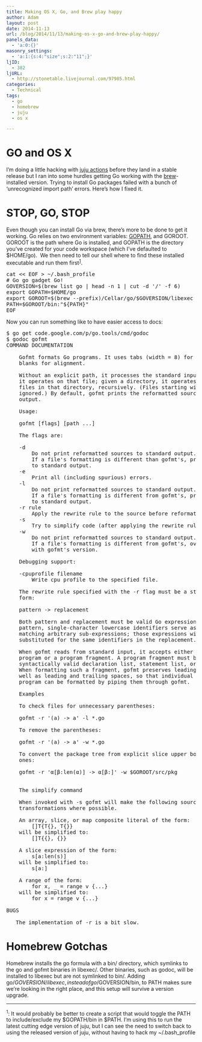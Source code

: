 ```yaml
---
title: Making OS X, Go, and Brew play happy
author: Adam
layout: post
date: 2014-11-13
url: /blog/2014/11/13/making-os-x-go-and-brew-play-happy/
panels_data:
  - 'a:0:{}'
masonry_settings:
  - 'a:1:{s:4:"size";s:2:"11";}'
ljID:
  - 382
ljURL:
  - http://stonetable.livejournal.com/97985.html
categories:
  - Technical
tags:
  - go
  - homebrew
  - juju
  - os x

---
```

# GO and OS X

I&#8217;m doing a little hacking with [juju actions][1] before they land in a stable release but I ran into some hurdles getting Go working with the [brew][2]-installed version. Trying to install Go packages failed with a bunch of &#8216;unrecognized import path&#8217; errors. Here&#8217;s how I fixed it.

# STOP, GO, STOP

Even though you can install Go via brew, there&#8217;s more to be done to get it working. Go relies on two environment variables: [GOPATH][3], and GOROOT. GOROOT is the path where Go is installed, and GOPATH is the directory you&#8217;ve created for your code workspace (which I&#8217;ve defaulted to $HOME/go).  We then need to tell our shell where to find these installed executable and run them first<sup><a href="#1">1</a></sup>.

<pre class="lang:default decode:true" title="Add go to your bash profile">cat &lt;&lt; EOF &gt; ~/.bash_profile
# Go go gadget Go!
GOVERSION=$(brew list go | head -n 1 | cut -d '/' -f 6)
export GOPATH=$HOME/go
export GOROOT=$(brew --prefix)/Cellar/go/$GOVERSION/libexec
PATH=$GOROOT/bin:"${PATH}"
EOF
</pre>

Now you can run something like to have easier access to docs:

<pre class="theme:terminal lang:default decode:true">$ go get code.google.com/p/go.tools/cmd/godoc
$ godoc gofmt
COMMAND DOCUMENTATION

    Gofmt formats Go programs. It uses tabs (width = 8) for indentation and
    blanks for alignment.

    Without an explicit path, it processes the standard input. Given a file,
    it operates on that file; given a directory, it operates on all .go
    files in that directory, recursively. (Files starting with a period are
    ignored.) By default, gofmt prints the reformatted sources to standard
    output.

    Usage:

    gofmt [flags] [path ...]

    The flags are:

    -d
        Do not print reformatted sources to standard output.
        If a file's formatting is different than gofmt's, print diffs
        to standard output.
    -e
        Print all (including spurious) errors.
    -l
        Do not print reformatted sources to standard output.
        If a file's formatting is different from gofmt's, print its name
        to standard output.
    -r rule
        Apply the rewrite rule to the source before reformatting.
    -s
        Try to simplify code (after applying the rewrite rule, if any).
    -w
        Do not print reformatted sources to standard output.
        If a file's formatting is different from gofmt's, overwrite it
        with gofmt's version.

    Debugging support:

    -cpuprofile filename
        Write cpu profile to the specified file.

    The rewrite rule specified with the -r flag must be a string of the
    form:

    pattern -&gt; replacement

    Both pattern and replacement must be valid Go expressions. In the
    pattern, single-character lowercase identifiers serve as wildcards
    matching arbitrary sub-expressions; those expressions will be
    substituted for the same identifiers in the replacement.

    When gofmt reads from standard input, it accepts either a full Go
    program or a program fragment. A program fragment must be a
    syntactically valid declaration list, statement list, or expression.
    When formatting such a fragment, gofmt preserves leading indentation as
    well as leading and trailing spaces, so that individual sections of a Go
    program can be formatted by piping them through gofmt.

    Examples

    To check files for unnecessary parentheses:

    gofmt -r '(a) -&gt; a' -l *.go

    To remove the parentheses:

    gofmt -r '(a) -&gt; a' -w *.go

    To convert the package tree from explicit slice upper bounds to implicit
    ones:

    gofmt -r 'α[β:len(α)] -&gt; α[β:]' -w $GOROOT/src/pkg


    The simplify command

    When invoked with -s gofmt will make the following source
    transformations where possible.

    An array, slice, or map composite literal of the form:
        []T{T{}, T{}}
    will be simplified to:
        []T{{}, {}}

    A slice expression of the form:
        s[a:len(s)]
    will be simplified to:
        s[a:]

    A range of the form:
        for x, _ = range v {...}
    will be simplified to:
        for x = range v {...}

BUGS

   The implementation of -r is a bit slow.
</pre>

# Homebrew Gotchas

Homebrew installs the go formula with a bin/ directory, which symlinks to the go and gofmt binaries in libexec/. Other binaries, such as godoc, will be installed to libexec but are not symlinked to bin/. Adding go/$GOVERSION/libexec, instead of go/$GOVERSION/bin, to PATH makes sure we&#8217;re looking in the right place, and this setup will survive a version upgrade.

* * *

<a name="1"></a>
  
<sup>1</sup>: It would probably be better to create a script that would toggle the PATH to include/exclude my $GOPATH/bin in $PATH. I&#8217;m using this to run the latest cutting edge version of juju, but I can see the need to switch back to using the released version of juju, without having to hack my ~/.bash_profile

 [1]: https://github.com/juju-actions/juju/wiki
 [2]: http://brew.sh/
 [3]: https://code.google.com/p/go-wiki/wiki/GOPATH